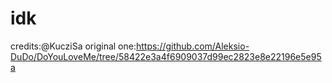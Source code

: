 # idk
credits:@KucziSa
original one:https://github.com/Aleksio-DuDo/DoYouLoveMe/tree/58422e3a4f6909037d99ec2823e8e22196e5e95a
